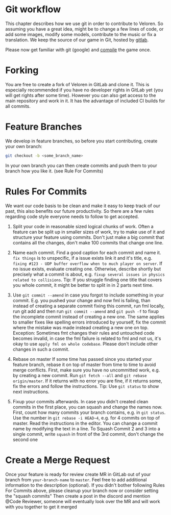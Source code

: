 # Git workflow

This chapter describes how we use git in order to contribute to Veloren.
So assuming you have a great idea, might be to change a few lines of code, or add some images, modify some models, contribute to the music or fix a translation.
We keep the source of our game in Git, hosted by [gitlab](https://gitlab.com/veloren/veloren.git).

Please now get familiar with git (google) and [compile](../compile/index.html) the game once.

# Forking

You are free to create a fork of Veloren in GitLab and clone it. This is especially recommended if you have no developer rights in GitLab yet (you will get rights after some time).
However you can also get access to the main repository and work in it.
It has the advantage of included CI builds for all commits.

# Feature Branches

We develop in feature branches, so before you start contributing, create your own branch:
```bash
git checkout -b <some_branch_name>
```
In your own branch you can then create commits and push them to your branch how you like it. (see Rule For Commits)

# Rules For Commits

We want our code basis to be clean and make it easy to keep track of our past, this also benefits our future productivity. So there are a few rules regarding code style everyone needs to follow to get accepted.

1. Split your code in reasonable sized logical chunks of work.
Often a feature can be split up in smaller sizes of work, try to make use of it and structure your feature using commits. Don't just make a big commit that contains all the changes, don't make 100 commits that change one line.

2. Name each commit.
Find a good caption for each commit and name it. `fix things` is to unspecific, if a issue exists link it and it's title, e.g. `fixing #123 - UDP buffer overflow when to much player on server`.
If no issue exists, evaluate creating one.
Otherwise, describe shortly but precisely what a commit is about, e.g. `fixup several issues in physics related to collisions`.
Tip: If you struggle finding one title that covers you whole commit, it might be better to split in in 2 parts next time.

3. Use `git commit --amend` in case you forgot to include something in your commit.
E.g. you pushed your change and now fml is failing, than instead of creating a separate commit fixing this commit, run fml locally, run git add and then run `git commit --amend` and `git push -f` to fixup the incomplete commit instead of creating a new one.
The same applies to smaller fixes like spelling errors introduced by yourself, fix the commit where the mistake was made instead creating a new one on top.
Exception: Sometimes fmt changes their rules and untouched code becomes invalid, in case the fml failure is related to fml and not us, it's okay to use `apply fml on whole codebase`. Please don't include other changes in such a commit.

4. Rebase on master
If some time has passed since you started your feature branch, rebase it on top of master from time to time to avoid merge conflicts.
First, make sure you have no uncommitted work, e.g. by creating a new commit.
Run `git fetch --all` and `git rebase origin/master`.
If it returns with no error you are fine, if it returns some, fix the errors and follow the instructions.
Tip: Use `git status` to show next instructions.

5. Fixup your commits afterwards.
In case you didn't created clean commits in the first place, you can squash and change the names now.
First, count how many commits your branch contains, e.g. in `git status`.
Use the number in `git rebase -i HEAD~4`, e.g. for 4 commits on top of master.
Read the instructions in the editor. You can change a commit name by modifying the text in a line.
To Squash Commit 2 and 3 into a single commit, write `squash` in front of the 3rd commit, don't change the second one

# Create a Merge Request

Once your feature is ready for review create MR in GitLab out of your branch from `your-branch-name` to `master`.
Feel free to add additional information to the description (optional).
If you didn't bother following Rules For Commits above, please cleanup your branch now or consider setting the "squash commits"
Then create a post in the discord and mention @Code Reviewer, someone will eventually look over the MR and will work with you together to get it merged
